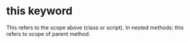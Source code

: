 # this keyword

This refers to the scope above \(class or script\). In nested methods: this refers to scope of parent method.

